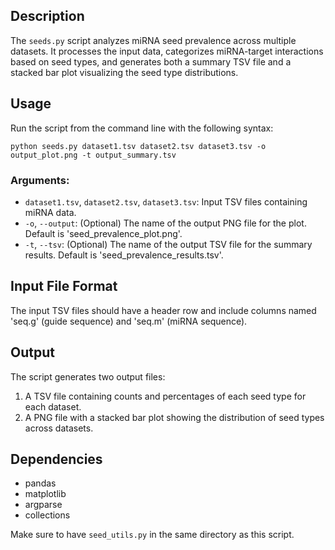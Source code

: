 
## Description

The `seeds.py` script analyzes miRNA seed prevalence across multiple datasets. It processes the input data, categorizes miRNA-target interactions based on seed types, and generates both a summary TSV file and a stacked bar plot visualizing the seed type distributions.

## Usage

Run the script from the command line with the following syntax:

```
python seeds.py dataset1.tsv dataset2.tsv dataset3.tsv -o output_plot.png -t output_summary.tsv
```

### Arguments:
- `dataset1.tsv`, `dataset2.tsv`, `dataset3.tsv`: Input TSV files containing miRNA data.
- `-o`, `--output`: (Optional) The name of the output PNG file for the plot. Default is 'seed_prevalence_plot.png'.
- `-t`, `--tsv`: (Optional) The name of the output TSV file for the summary results. Default is 'seed_prevalence_results.tsv'.

## Input File Format

The input TSV files should have a header row and include columns named 'seq.g' (guide sequence) and 'seq.m' (miRNA sequence).

## Output

The script generates two output files:
1. A TSV file containing counts and percentages of each seed type for each dataset.
2. A PNG file with a stacked bar plot showing the distribution of seed types across datasets.

## Dependencies

- pandas
- matplotlib
- argparse
- collections

Make sure to have `seed_utils.py` in the same directory as this script.
